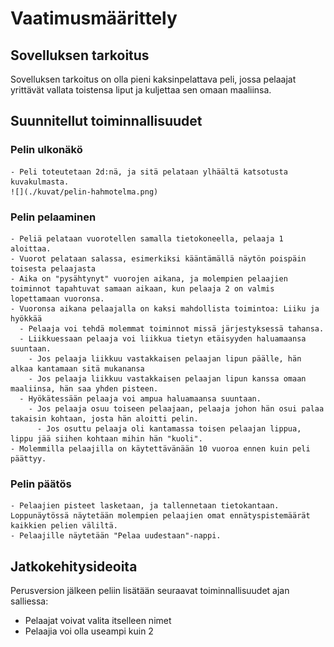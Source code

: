 # Vaatimusmäärittely

## Sovelluksen tarkoitus

Sovelluksen tarkoitus on olla pieni kaksinpelattava peli, jossa pelaajat yrittävät vallata toistensa liput ja kuljettaa sen omaan maaliinsa.


## Suunnitellut toiminnallisuudet
  
  ### Pelin ulkonäkö
    - Peli toteutetaan 2d:nä, ja sitä pelataan ylhäältä katsotusta kuvakulmasta.
    ![](./kuvat/pelin-hahmotelma.png)

  ### Pelin pelaaminen
    - Peliä pelataan vuorotellen samalla tietokoneella, pelaaja 1 aloittaa.
    - Vuorot pelataan salassa, esimerkiksi kääntämällä näytön poispäin toisesta pelaajasta
    - Aika on "pysähtynyt" vuorojen aikana, ja molempien pelaajien toiminnot tapahtuvat samaan aikaan, kun pelaaja 2 on valmis lopettamaan vuoronsa.
    - Vuoronsa aikana pelaajalla on kaksi mahdollista toimintoa: Liiku ja hyökkää
      - Pelaaja voi tehdä molemmat toiminnot missä järjestyksessä tahansa.
      - Liikkuessaan pelaaja voi liikkua tietyn etäisyyden haluamaansa suuntaan.
        - Jos pelaaja liikkuu vastakkaisen pelaajan lipun päälle, hän alkaa kantamaan sitä mukanansa
        - Jos pelaaja liikkuu vastakkaisen pelaajan lipun kanssa omaan maaliinsa, hän saa yhden pisteen.
      - Hyökätessään pelaaja voi ampua haluamaansa suuntaan.
        - Jos pelaaja osuu toiseen pelaajaan, pelaaja johon hän osui palaa takaisin kohtaan, josta hän aloitti pelin.
          - Jos osuttu pelaaja oli kantamassa toisen pelaajan lippua, lippu jää siihen kohtaan mihin hän "kuoli".
    - Molemmilla pelaajilla on käytettävänään 10 vuoroa ennen kuin peli päättyy.
  
  ### Pelin päätös
    - Pelaajien pisteet lasketaan, ja tallennetaan tietokantaan. Loppunäytössä näytetään molempien pelaajien omat ennätyspistemäärät kaikkien pelien väliltä.
    - Pelaajille näytetään "Pelaa uudestaan"-nappi.

## Jatkokehitysideoita

Perusversion jälkeen peliin lisätään seuraavat toiminnallisuudet ajan salliessa:
  - Pelaajat voivat valita itselleen nimet
  - Pelaajia voi olla useampi kuin 2